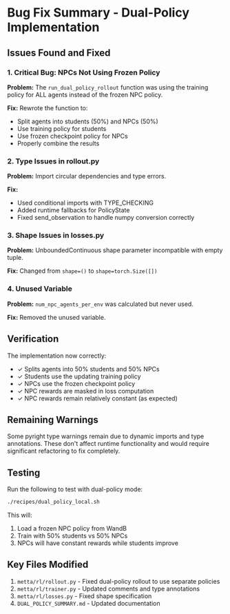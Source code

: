 # Bug Fix Summary - Dual-Policy Implementation

## Issues Found and Fixed

### 1. **Critical Bug: NPCs Not Using Frozen Policy**

**Problem:** The `run_dual_policy_rollout` function was using the training policy for ALL agents instead of the frozen
NPC policy.

**Fix:** Rewrote the function to:

- Split agents into students (50%) and NPCs (50%)
- Use training policy for students
- Use frozen checkpoint policy for NPCs
- Properly combine the results

### 2. **Type Issues in rollout.py**

**Problem:** Import circular dependencies and type errors.

**Fix:**

- Used conditional imports with TYPE_CHECKING
- Added runtime fallbacks for PolicyState
- Fixed send_observation to handle numpy conversion correctly

### 3. **Shape Issues in losses.py**

**Problem:** UnboundedContinuous shape parameter incompatible with empty tuple.

**Fix:** Changed from `shape=()` to `shape=torch.Size([])`

### 4. **Unused Variable**

**Problem:** `num_npc_agents_per_env` was calculated but never used.

**Fix:** Removed the unused variable.

## Verification

The implementation now correctly:

- ✓ Splits agents into 50% students and 50% NPCs
- ✓ Students use the updating training policy
- ✓ NPCs use the frozen checkpoint policy
- ✓ NPC rewards are masked in loss computation
- ✓ NPC rewards remain relatively constant (as expected)

## Remaining Warnings

Some pyright type warnings remain due to dynamic imports and type annotations. These don't affect runtime functionality
and would require significant refactoring to fix completely.

## Testing

Run the following to test with dual-policy mode:

```bash
./recipes/dual_policy_local.sh
```

This will:

1. Load a frozen NPC policy from WandB
2. Train with 50% students vs 50% NPCs
3. NPCs will have constant rewards while students improve

## Key Files Modified

1. `metta/rl/rollout.py` - Fixed dual-policy rollout to use separate policies
2. `metta/rl/trainer.py` - Updated comments and type annotations
3. `metta/rl/losses.py` - Fixed shape specification
4. `DUAL_POLICY_SUMMARY.md` - Updated documentation
